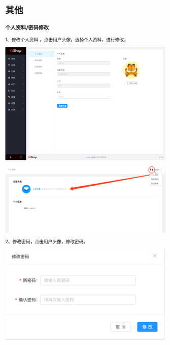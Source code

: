 # 其他

### 个人资料/密码修改

1、修改个人资料 ，点击用户头像，选择个人资料，进行修改，

![](./images/other_zhang_1..png)

![](./images/other_zhang_1.png)

2、修改密码，点击用户头像，修改密码。

![](./images/other_zhang_2.png)